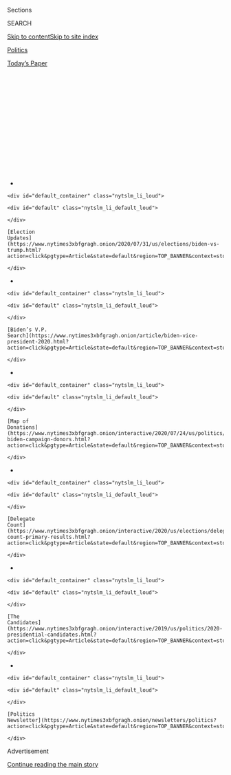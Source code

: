 <div id="app">

<div>

<div>

<div>

<div class="NYTAppHideMasthead css-1q2w90k e1suatyy0">

<div class="section css-ui9rw0 e1suatyy2">

<div class="css-eph4ug er09x8g0">

<div class="css-6n7j50">

</div>

<span class="css-1dv1kvn">Sections</span>

<div class="css-10488qs">

<span class="css-1dv1kvn">SEARCH</span>

</div>

[Skip to content](#site-content)[Skip to site
index](#site-index)

</div>

<div id="masthead-section-label" class="css-1wr3we4 eaxe0e00">

[Politics](https://www.nytimes3xbfgragh.onion/section/politics)

</div>

<div class="css-10698na e1huz5gh0">

</div>

</div>

<div id="masthead-bar-one" class="section hasLinks css-15hmgas e1csuq9d3">

<div class="css-uqyvli e1csuq9d0">

</div>

<div class="css-1uqjmks e1csuq9d1">

</div>

<div class="css-9e9ivx">

[](https://myaccount.nytimes3xbfgragh.onion/auth/login?response_type=cookie&client_id=vi)

</div>

<div class="css-1bvtpon e1csuq9d2">

[Today’s
Paper](https://www.nytimes3xbfgragh.onion/section/todayspaper)

</div>

</div>

</div>

</div>

<div data-aria-hidden="false">

<div id="site-content" data-role="main">

<div>

<div class="css-1aor85t" style="opacity:0.000000001;z-index:-1;visibility:hidden">

<div class="css-1hqnpie">

<div class="css-epjblv">

<span class="css-17xtcya">[Politics](/section/politics)</span><span class="css-x15j1o">|</span><span class="css-fwqvlz">Joe
Biden’s Vice-Presidential Pick: Who’s in the
Running?</span>

</div>

<div class="css-k008qs">

<div class="css-1iwv8en">

<span class="css-18z7m18"></span>

<div>

</div>

</div>

<span class="css-1n6z4y">https://nyti.ms/2YZXzCb</span>

<div class="css-1705lsu">

<div class="css-4xjgmj">

<div class="css-4skfbu" data-role="toolbar" data-aria-label="Social Media Share buttons, Save button, and Comments Panel with current comment count" data-testid="share-tools">

  - 
  - 
  - 
  - 
    
    <div class="css-6n7j50">
    
    </div>

  - 
  - 

</div>

</div>

</div>

</div>

</div>

</div>

<div id="NYT_TOP_BANNER_REGION" class="css-13pd83m">

<div>

<div id="styln-elections-notifications-menu" class="section interactive-content interactive-size-medium css-1edisqu">

<div class="css-17ih8de interactive-body">

<div class="nytslm_innerContainer" data-aria-live="polite">

<div class="nytslm_title">

</div>

  - 
    
    <div id="default_container" class="nytslm_li_loud">
    
    <div id="default" class="nytslm_li_default_loud">
    
    </div>
    
    [Election
    Updates](https://www.nytimes3xbfgragh.onion/2020/07/31/us/elections/biden-vs-trump.html?action=click&pgtype=Article&state=default&region=TOP_BANNER&context=storylines_menu)
    
    </div>

  - 
    
    <div id="default_container" class="nytslm_li_loud">
    
    <div id="default" class="nytslm_li_default_loud">
    
    </div>
    
    [Biden’s V.P.
    Search](https://www.nytimes3xbfgragh.onion/article/biden-vice-president-2020.html?action=click&pgtype=Article&state=default&region=TOP_BANNER&context=storylines_menu)
    
    </div>

  - 
    
    <div id="default_container" class="nytslm_li_loud">
    
    <div id="default" class="nytslm_li_default_loud">
    
    </div>
    
    [Map of
    Donations](https://www.nytimes3xbfgragh.onion/interactive/2020/07/24/us/politics/trump-biden-campaign-donors.html?action=click&pgtype=Article&state=default&region=TOP_BANNER&context=storylines_menu)
    
    </div>

  - 
    
    <div id="default_container" class="nytslm_li_loud">
    
    <div id="default" class="nytslm_li_default_loud">
    
    </div>
    
    [Delegate
    Count](https://www.nytimes3xbfgragh.onion/interactive/2020/us/elections/delegate-count-primary-results.html?action=click&pgtype=Article&state=default&region=TOP_BANNER&context=storylines_menu)
    
    </div>

  - 
    
    <div id="default_container" class="nytslm_li_loud">
    
    <div id="default" class="nytslm_li_default_loud">
    
    </div>
    
    [The
    Candidates](https://www.nytimes3xbfgragh.onion/interactive/2019/us/politics/2020-presidential-candidates.html?action=click&pgtype=Article&state=default&region=TOP_BANNER&context=storylines_menu)
    
    </div>

  - 
    
    <div id="default_container" class="nytslm_li_loud">
    
    <div id="default" class="nytslm_li_default_loud">
    
    </div>
    
    [Politics
    Newsletter](https://www.nytimes3xbfgragh.onion/newsletters/politics?action=click&pgtype=Article&state=default&region=TOP_BANNER&context=storylines_menu)
    
    </div>

</div>

</div>

</div>

</div>

</div>

<div id="top-wrapper" class="css-1sy8kpn">

<div id="top-slug" class="css-l9onyx">

Advertisement

</div>

[Continue reading the main
story](#after-top)

<div class="ad top-wrapper" style="text-align:center;height:100%;display:block;min-height:250px">

<div id="top" class="place-ad" data-position="top" data-size-key="top">

</div>

</div>

<div id="after-top">

</div>

</div>

<div>

<div id="sponsor-wrapper" class="css-1hyfx7x">

<div id="sponsor-slug" class="css-19vbshk">

Supported by

</div>

[Continue reading the main
story](#after-sponsor)

<div id="sponsor" class="ad sponsor-wrapper" style="text-align:center;height:100%;display:block">

</div>

<div id="after-sponsor">

</div>

</div>

<div class="css-186x18t">

</div>

<div class="css-1vkm6nb ehdk2mb0">

# Joe Biden’s Vice-Presidential Pick: Who’s in the Running?

</div>

Here are 13 women who have been under consideration by Mr. Biden, and
why each might be chosen — and might not
be.

<div class="css-79elbk" data-testid="photoviewer-wrapper">

<div class="css-z3e15g" data-testid="photoviewer-wrapper-hidden">

</div>

<div class="css-1a48zt4 ehw59r15" data-testid="photoviewer-children">

![](https://static01.graylady3jvrrxbe.onion/images/2020/06/23/us/politics/oakImage-1592939437323/oakImage-1592939437323-articleLarge.jpg?quality=75&auto=webp&disable=upscale)

</div>

</div>

<div class="css-18e8msd">

<div class="css-vp77d3 epjyd6m0">

<div class="css-1baulvz">

By [<span class="css-1baulvz last-byline" itemprop="name">Alexander
Burns</span>](https://www.nytimes3xbfgragh.onion/by/alexander-burns)

</div>

</div>

  - Aug. 1,
    2020

  - 
    
    <div class="css-4xjgmj">
    
    <div class="css-pvvomx" data-role="toolbar" data-aria-label="Social Media Share buttons, Save button, and Comments Panel with current comment count" data-testid="share-tools">
    
      - 
      - 
      - 
      - 
        
        <div class="css-6n7j50">
        
        </div>
    
      - 
      - 
    
    </div>
    
    </div>

</div>

<div class="css-mdjrty">

[Leer en
español](https://www.nytimes3xbfgragh.onion/es/2020/07/29/espanol/estados-unidos/biden-vicepresidente.html "Read in Spanish")

</div>

</div>

<div class="section meteredContent css-1r7ky0e" name="articleBody" itemprop="articleBody">

<div class="css-1fanzo5 StoryBodyCompanionColumn">

<div class="css-53u6y8">

[Joseph R. Biden
Jr.](https://www.nytimes3xbfgragh.onion/interactive/2020/us/elections/joe-biden.html)
says he will choose his vice-presidential nominee the week of Aug. 3,
and aides say the public announcement will come the week of Aug. 10 —
ahead of the Democratic National Convention that begins the following
week.

Mr. Biden’s search committee has completed [thorough vetting reports on
several
candidates](https://www.nytimes3xbfgragh.onion/2020/07/31/us/politics/joseph-biden-vice-president.html),
and his campaign has conducted focus groups and polling to study the
political strengths of the finalists. And Mr. Biden intends to conduct
in-person interviews with the most serious contenders, though the exact
circumstances are still unclear because of concerns about the
coronavirus.

Some of the best-known candidates, like Senators Elizabeth Warren and
Kamala Harris, remain strong contenders. But there have been intensive
lobbying efforts on behalf of several others who have risen in the
vetting process as potential consensus candidates who could have broad
appeal to Democrats and general-election swing voters.

Among those candidates are Susan Rice, the former national security
adviser; Representative Karen Bass of California, who is getting a big
boost from her colleagues in the House; and Senator Tammy Duckworth of
Illinois, an Iraq war combat veteran.

But it is tricky to game out the prospects of each candidate when the
decision is ultimately expected to be made by just one person, guided by
a distinctive sense of the vice presidency and a hunger for personal
chemistry with his running mate — Mr. Biden.

-----

Top
contenders

## Kamala Harris

<div class="css-79elbk" data-testid="photoviewer-wrapper">

<div class="css-z3e15g" data-testid="photoviewer-wrapper-hidden">

</div>

<div class="css-1a48zt4 ehw59r15" data-testid="photoviewer-children">

<div class="css-zgakxe erfvjey0">

<span class="css-1ly73wi e1tej78p0">Image</span>

<div class="css-zjzyr8">

<div data-testid="lazyimage-container" style="height:386.6666666666667px">

</div>

</div>

</div>

</div>

</div>

**Bio:** Senator from California since 2017; former presidential
candidate; served as district attorney in San Francisco and state
attorney general.

**How seriously is she being vetted?** Very seriously. Harris, 55, has
long been seen as among the likeliest candidates to be chosen.

**Signature issues:** Proposed [cutting middle-class
taxes](https://www.nytimes3xbfgragh.onion/2019/05/01/us/politics/cory-booker-kamala-harris-2020.html);
recently advocated policing reform; pushed a Senate bill to make
lynching a federal crime; played a high-profile role in the confirmation
hearings of Justice Brett M. Kavanaugh.

**Relationship with Biden:** Harris had a friendly relationship with
Biden before they competed in the 2020 primaries, and Harris knew his
late son, Beau, when they served as attorneys general. But Harris also
attacked Biden more harshly than any other Democrat in the 2020 race,
[rebuking him in the first televised
debate](https://www.nytimes3xbfgragh.onion/2019/07/31/us/politics/kamala-harris-biden-busing.html)
for having worked with segregationist senators [to oppose school busing
policies](https://www.nytimes3xbfgragh.onion/2019/07/15/us/politics/biden-busing.html?action=click&module=RelatedLinks&pgtype=Article)
in the 1970s.

**Pros and cons:** Harris is among the best-known Black women in
American politics, with appeal to both moderates and liberals. But she
[ran an unsteady presidential
campaign](https://www.nytimes3xbfgragh.onion/2019/11/29/us/politics/kamala-harris-2020.html)
last year and struggled with questions about her law-enforcement record.
The way she and her advisers handled the 2020 primary left some in the
Biden campaign with [significant
reservations](https://www.nytimes3xbfgragh.onion/2020/07/31/us/elections/biden-vs-trump.html).

**On being considered for vice president:** “I know that conversation is
taking place in the press and among the pundits, and I’m honored to even
be considered, if that’s the
case.”

-----

## Elizabeth Warren

<div class="css-79elbk" data-testid="photoviewer-wrapper">

<div class="css-z3e15g" data-testid="photoviewer-wrapper-hidden">

</div>

<div class="css-1a48zt4 ehw59r15" data-testid="photoviewer-children">

<div class="css-zgakxe erfvjey0">

<span class="css-1ly73wi e1tej78p0">Image</span>

<div class="css-zjzyr8">

<div data-testid="lazyimage-container" style="height:386.6666666666667px">

</div>

</div>

</div>

</div>

</div>

**Bio:** Senator from Massachusetts since 2013; former presidential
candidate; former Harvard Law School professor and bankruptcy expert;
[architect of the Consumer Financial Protection
Bureau](https://www.nytimes3xbfgragh.onion/2019/09/21/us/politics/elizabeth-warren.html).

**How seriously is she being vetted?** Very seriously. Warren, 71, has
been among the strongest contenders to be Mr. Biden’s running mate.

**Signature issues:** Has long criticized wealth concentration and
corporate power; proposed plans to break up big companies, tax the
extremely rich and use proceeds to fund new social benefits; recently
called for investigations of how the Trump administration has
distributed economic stimulus money and pushed a measure to strip the
names of Confederate generals from military bases.

**Relationship with Biden:** Warren and Biden have a relationship of
mutual respect, framed by [significant ideological
differences](https://www.nytimes3xbfgragh.onion/2020/05/22/us/politics/democrats-biden-warren-ticket.html).
When Biden was a senator and Warren a Harvard professor, they clashed in
a Senate hearing over bankruptcy regulation. But when Biden was mulling
a campaign for president in 2016, he met with Warren privately and
considered the idea of asking her to run with him.

**Pros and cons:** Warren would bring sterling progressive credentials
and a forceful economic message to Biden’s ticket. But she does not
represent racial or generational diversity, and her populist record
could unnerve some moderates.

**On being considered for vice president:** “I’m focused right now on
this
crisis.”

-----

## Tammy Duckworth

<div class="css-79elbk" data-testid="photoviewer-wrapper">

<div class="css-z3e15g" data-testid="photoviewer-wrapper-hidden">

</div>

<div class="css-1a48zt4 ehw59r15" data-testid="photoviewer-children">

<div class="css-zgakxe erfvjey0">

<span class="css-1ly73wi e1tej78p0">Image</span>

<div class="css-zjzyr8">

<div data-testid="lazyimage-container" style="height:386.6666666666667px">

</div>

</div>

</div>

</div>

</div>

**Bio:** Senator from Illinois since 2017; served two terms in the
House; former director of the Illinois Department of Veterans Affairs; a
retired Army lieutenant colonel and helicopter pilot who lost both legs
in combat while serving in
Iraq.

<div id="NYT_MAIN_CONTENT_1_REGION" class="css-9tf9ac">

<div>

<div id="styln-nfldraft-updates-block" class="section interactive-content interactive-size-medium css-1ftcdic">

<div class="css-17ih8de interactive-body">

<div id="styln-briefing-block" data-asset-id="">

<div class="briefing-block-header-section">

# [Latest Updates: 2020 Election](https://www.nytimes3xbfgragh.onion/2020/07/31/us/elections/biden-vs-trump.html?action=click&pgtype=Article&state=default&region=MAIN_CONTENT_1&context=storylines_live_updates)

<div class="briefing-block-ts">

Updated 2020-08-01T01:26:45.732Z

</div>

</div>

  - [Kamala Harris, a top vice-presidential contender, confronts double
    standards.](https://www.nytimes3xbfgragh.onion/2020/07/31/us/elections/biden-vs-trump.html?action=click&pgtype=Article&state=default&region=MAIN_CONTENT_1&context=storylines_live_updates#link-29fdff45)
  - [Karen Bass and Susan Rice are rising on Biden’s vice-presidential
    shortlist.](https://www.nytimes3xbfgragh.onion/2020/07/31/us/elections/biden-vs-trump.html?action=click&pgtype=Article&state=default&region=MAIN_CONTENT_1&context=storylines_live_updates#link-13ec3d9c)
  - [Trump says Russian bounties to kill U.S. troops ‘never took
    place.’](https://www.nytimes3xbfgragh.onion/2020/07/31/us/elections/biden-vs-trump.html?action=click&pgtype=Article&state=default&region=MAIN_CONTENT_1&context=storylines_live_updates#link-49e9a016)

<div class="briefing-block-footer">

<div class="briefing-block-footer-meta">

[See more
updates](https://www.nytimes3xbfgragh.onion/2020/07/31/us/elections/biden-vs-trump.html?action=click&pgtype=Article&state=default&region=MAIN_CONTENT_1&context=storylines_live_updates)

</div>

</div>

</div>

</div>

</div>

</div>

</div>

**How seriously is she being vetted?** Very seriously. Duckworth, 52,
has been interviewed by the Biden team and she has been asked to submit
documents for vetting.

**Signature issues:** Has been a prominent spokeswoman for her party on
national security and [the concerns of
veterans](https://www.nytimes3xbfgragh.onion/2018/03/26/us/army-veteran-deported.html)
and military families; championed policies to protect people with
disabilities.

**Relationship with Biden:** Duckworth does not have an especially close
relationship with Biden, but as vice president he backed her 2016
candidacy to unseat a Republican senator, Mark Kirk. Duckworth
introduced Biden’s late son, Beau, as a speaker at the 2008 Democratic
National Convention.

**Pros and cons:** [Duckworth’s personal
story](https://www.nytimes3xbfgragh.onion/2018/04/09/us/politics/tammy-duckworth-birth.html)
could be powerful in a presidential campaign; she would be the first
veteran on a national ticket since John McCain, and the first female
veteran ever. She is a less prominent voice on some of the issues most
central to the campaign, like policing and the economy.

**On being considered for vice president:** “I can push back against
Trump [in a way others
can’t](https://www.nytimes3xbfgragh.onion/2020/06/25/us/politics/tammy-duckworth-vice-president-joe-biden.html).”

-----

## Susan Rice

<div class="css-79elbk" data-testid="photoviewer-wrapper">

<div class="css-z3e15g" data-testid="photoviewer-wrapper-hidden">

</div>

<div class="css-1a48zt4 ehw59r15" data-testid="photoviewer-children">

<div class="css-zgakxe erfvjey0">

<span class="css-1ly73wi e1tej78p0">Image</span>

<div class="css-zjzyr8">

<div data-testid="lazyimage-container" style="height:386.6666666666667px">

</div>

</div>

</div>

</div>

</div>

**Bio:** National security adviser and ambassador to the United Nations
under President Obama.

**How seriously is she being vetted?** Very seriously. Rice, 55, has
been among the candidates furthest along in the vetting process.

**Signature issues:** Closely identified with the Obama administration’s
foreign policy breakthroughs, including [the Iran nuclear
deal](https://www.nytimes3xbfgragh.onion/2018/05/08/opinion/trump-iran-deal-foolish.html)
and the Paris climate agreement; recently [called for
statehood](https://www.nytimes3xbfgragh.onion/2020/06/09/opinion/trump-military-washington-statehood.html)
for Washington, D.C.

**Relationship with Biden:** Rice served with Biden in the Obama
administration for eight years, and their working relationship dates
back to the 1990s when Rice was an assistant secretary of state and
Biden was on the Senate Foreign Relations Committee.

**Pros and cons:** Rice’s international experience would leave little
doubt that she is ready for the most sensitive parts of the job. But she
has [never been a
candidate](https://www.nytimes3xbfgragh.onion/2020/07/27/us/politics/susan-rice-biden-vice-president.html)
before and the learning curve of a national campaign can be a steep one.

**On being considered for vice president:** “I’m humbled and honored to
be among the extremely accomplished women who are reportedly being
considered in that
regard.”

-----

## Karen Bass

<div class="css-79elbk" data-testid="photoviewer-wrapper">

<div class="css-z3e15g" data-testid="photoviewer-wrapper-hidden">

</div>

<div class="css-1a48zt4 ehw59r15" data-testid="photoviewer-children">

<div class="css-zgakxe erfvjey0">

<span class="css-1ly73wi e1tej78p0">Image</span>

<div class="css-zjzyr8">

<div data-testid="lazyimage-container" style="height:386.6666666666667px">

</div>

</div>

</div>

</div>

</div>

**Bio:** Representative from California since 2011; chair of the
Congressional Black Caucus; former speaker of the California State
Assembly.

**How seriously is she being vetted?** Very seriously. Bass, 66, [joined
the process
later](https://www.nytimes3xbfgragh.onion/2020/06/23/us/politics/karen-bass-joe-biden-vp.html)
than some of the other candidates, but she has emerged this summer as a
top contender for the vice presidency.

**Signature issues:** Has been a prominent figure in the House debate
over police reform; introduced legislation on public health, student
debt and foster care; leads a House subcommittee on Africa, global
health and human rights.

**Relationship with Biden:** Bass and Biden do not have a deep
relationship, but they appeared together at several events when he was
vice president and Bass endorsed his candidacy in March.

**Pros and cons:** Bass has a longer legislative record — in Washington
and California — than almost anyone else under consideration. She has a
rich political record that has involved confronting civil unrest in Los
Angeles and helping steer her state through the Great Recession. But she
is little-known nationally and is only now receiving close scrutiny for
aspects of her biography, including making multiple visits to Cuba under
Fidel Castro.

**On being considered for vice president:** “I’m willing to serve my
country in whatever way I am called
upon.”

-----

## Val Demings

<div class="css-79elbk" data-testid="photoviewer-wrapper">

<div class="css-z3e15g" data-testid="photoviewer-wrapper-hidden">

</div>

<div class="css-1a48zt4 ehw59r15" data-testid="photoviewer-children">

<div class="css-zgakxe erfvjey0">

<span class="css-1ly73wi e1tej78p0">Image</span>

<div class="css-zjzyr8">

<div data-testid="lazyimage-container" style="height:386.6666666666667px">

</div>

</div>

</div>

</div>

</div>

**Bio:** Representative from Florida since 2017; [served as police
chief](https://www.nytimes3xbfgragh.onion/2020/01/15/us/politics/who-is-val-demings.html)
in Orlando after [a long career
there](https://www.nytimes3xbfgragh.onion/article/val-demings-biden-vp.html)
as an officer.

**How seriously is she being vetted?** Very seriously. Demings, 63, has
been interviewed at length and vetted intensively by the Biden team.

**Signature issues:** Has been an outspoken voice in the House on issues
related to gun control and law enforcement; [served as an impeachment
manager](https://www.nytimes3xbfgragh.onion/2020/01/15/us/politics/impeachment-briefing-meet-the-managers.html)
in the Senate trial of President Trump.

**Relationship with Biden:** Demings and Biden do not have a
longstanding relationship, but they campaigned together for Florida
Democrats during the 2018 elections.

**Pros and cons:** Demings is a strong campaigner with a résumé that
matches the moment, and she comes from a crucial part of the country’s
biggest swing state. But she has not been closely vetted by the press
and her experience in elected office is relatively brief.

**On being considered for vice president:** “I hope, regardless of how
it turns out, that when boys and girls and young men and women around
this nation hear my personal story and they’ve been told that they can’t
make it for whatever reason, that they will be inspired.”

</div>

</div>

<div class="css-1fanzo5 StoryBodyCompanionColumn">

<div class="css-53u6y8">

Getting a close
look

## Keisha Lance Bottoms

<div class="css-79elbk" data-testid="photoviewer-wrapper">

<div class="css-z3e15g" data-testid="photoviewer-wrapper-hidden">

</div>

<div class="css-1a48zt4 ehw59r15" data-testid="photoviewer-children">

<div class="css-zgakxe erfvjey0">

<span class="css-1ly73wi e1tej78p0">Image</span>

<div class="css-zjzyr8">

<div data-testid="lazyimage-container" style="height:386.6666666666667px">

</div>

</div>

</div>

</div>

</div>

**Bio:** Mayor of Atlanta since 2018; served two terms on the Atlanta
City Council.

**How seriously is she being vetted?** Very seriously. Bottoms, 50, has
been interviewed by the Biden team and she has drawn even closer review
as her national profile has grown this summer.

**Signature issues:** Among the [most prominent city
leaders](https://www.nytimes3xbfgragh.onion/2020/06/03/opinion/police-protests-atlanta-keisha-bottoms.html)
grappling with the coronavirus pandemic and answering the calls for
police reform and racial justice; quickly called for the firing of the
officer who fatally shot Rayshard Brooks and then [announced new
restrictions](https://www.nytimes3xbfgragh.onion/2020/06/15/us/rayshard-brooks-keisha-bottoms-atlanta.html)
on the use of force by police; made criminal justice reform a major
priority, including strictly limiting the use of cash bail.

**Relationship with Biden:** Bottoms was an early supporter of Mr. Biden
in the presidential race, serving as a fiercely loyal campaign
surrogate, even when he was down in the polls.

**Pros and cons:** Bottoms has **** cut an impressive figure during a
national reckoning over race and policing, and she hails from a crucial
political battleground. But her short time in high office could be an
obstacle.

**On being considered for vice president:** “It’s going to be important
for Joe Biden to have a strong V.P. who can help him heal our nation and
lead our nation, and it’s going to be important to have a person beside
him who can help him defeat Donald
Trump.”

-----

## Gretchen Whitmer

<div class="css-79elbk" data-testid="photoviewer-wrapper">

<div class="css-z3e15g" data-testid="photoviewer-wrapper-hidden">

</div>

<div class="css-1a48zt4 ehw59r15" data-testid="photoviewer-children">

<div class="css-zgakxe erfvjey0">

<span class="css-1ly73wi e1tej78p0">Image</span>

<div class="css-zjzyr8">

<div data-testid="lazyimage-container" style="height:386.6666666666667px">

</div>

</div>

</div>

</div>

</div>

**Bio:** Governor of Michigan since 2019; former Democratic leader in
the Michigan State Senate; [delivered the Democratic
response](https://www.nytimes3xbfgragh.onion/2020/02/04/us/politics/gretchen-whitmer-state-of-the-union.html)
to President Trump’s State of the Union address in February.

**How seriously is she being vetted?** Somewhat seriously. Whitmer, 48,
has acknowledged she has had contact with the Biden search team, but
seems like a less prominent candidate than she was in the spring.

**Signature issues:** Ran for governor on a platform of rebuilding
Michigan’s broken roads, raising the minimum wage and investing in
education; has [grappled with the
coronavirus](https://www.nytimes3xbfgragh.onion/2020/04/18/us/politics/gretchen-whitmer-michigan-protests.html)
pandemic reshaping her administration, putting public health and
budgetary challenges at the center of her agenda.

**Relationship with Biden:** Whitmer has described herself as having
been friends with Biden for years, and he endorsed her campaign for
governor in 2018. She returned the favor before the Michigan
presidential primary in March.

**Pros and cons:** Whitmer is a popular young leader from an important
swing state, who has played a major role in responding to the
coronavirus. But she would not bring racial diversity to the ticket and
she has faced Republican attacks at home for engaging in national
politics.

**On being considered for vice president:** “I am making a little bit of
time to stay connected to the campaign but the most important thing that
I have to do right now is be the governor of my home
state.”

-----

## Tammy Baldwin

<div class="css-79elbk" data-testid="photoviewer-wrapper">

<div class="css-z3e15g" data-testid="photoviewer-wrapper-hidden">

</div>

<div class="css-1a48zt4 ehw59r15" data-testid="photoviewer-children">

<div class="css-zgakxe erfvjey0">

<span class="css-1ly73wi e1tej78p0">Image</span>

<div class="css-zjzyr8">

<div data-testid="lazyimage-container" style="height:386.6666666666667px">

</div>

</div>

</div>

</div>

</div>

**Bio:** Senator from Wisconsin since 2013; served seven terms in the
House; the [first openly gay
person](https://www.nytimes3xbfgragh.onion/2012/11/04/fashion/tammy-baldwin-on-the-edge-of-making-history.html)
to win a seat in the Senate.

**How seriously is she being vetted?** Somewhat seriously. Baldwin, 58,
has been interviewed by the Biden team and she is seen as a politically
safe choice for the job.

**Signature issues:** Has championed universal health care for decades
and other changes to the health care system; has been an [important
voice on
trade](https://www.nytimes3xbfgragh.onion/2017/08/02/us/politics/senate-democrats-seek-to-outdo-trump-on-trade.html)
and manufacturing, and a critic of China’s trade practices.

**Relationship with Biden:** Baldwin and Biden do not have a deep
relationship, but she served in the Senate during his second term as
vice president and they campaigned together in both the 2012 and 2018
elections, when Baldwin was on the ballot.

**Pros and cons:** Baldwin would bring populist credentials and local
popularity that could help deliver Wisconsin’s crucial Electoral College
votes to Biden. But Baldwin is relatively little known nationally and
many Democrats might object to an all-white ticket.

**On being considered for vice president:** “If he were to ask me to be
his running mate, I certainly
would.”

-----

## Michelle Lujan Grisham

<div class="css-79elbk" data-testid="photoviewer-wrapper">

<div class="css-z3e15g" data-testid="photoviewer-wrapper-hidden">

</div>

<div class="css-1a48zt4 ehw59r15" data-testid="photoviewer-children">

<div class="css-zgakxe erfvjey0">

<span class="css-1ly73wi e1tej78p0">Image</span>

<div class="css-zjzyr8">

<div data-testid="lazyimage-container" style="height:386.6666666666667px">

</div>

</div>

</div>

</div>

</div>

**Bio:** Governor of New Mexico since 2019; served three terms in
Congress and was chairwoman of the Congressional Hispanic Caucus; former
New Mexico secretary of health.

**How seriously is she being vetted?** Pretty seriously. Lujan Grisham,
60, is probably the top candidate among the governors and she has been
asked to submit documents for vetting.

**Signature issues:** Enacted sweeping clean-energy legislation and a
minimum wage hike as governor; pushed for major liberal priorities like
[free public
college](https://www.nytimes3xbfgragh.onion/2019/09/18/us/new-mexico-free-college-tuition.html);
now heavily focused on [containing the coronavirus
outbreak](https://www.nytimes3xbfgragh.onion/2020/04/24/us/coronavirus-new-mexico.html)
and managing the damage of an economic recession.

**Relationship with Biden:** Lujan Grisham and Biden do not have a close
relationship. He endorsed her candidacy for governor in 2018.

**Pros and cons:** Lujan Grisham appears to be the only Latina candidate
under consideration, with the potential to give Biden a boost across the
Southwest. She has a compelling story to tell about leading a state
through a national crisis, but she is a lower-profile leader than many
of the other candidates in the mix.

**On being considered for vice president:** “What I hope the Biden
campaign continues to do is to look for not just a V.P. pick, but to be
really clear in building a cabinet and an agenda for America, that these
are folks who can run government.”

</div>

</div>

<div class="css-1fanzo5 StoryBodyCompanionColumn">

<div class="css-53u6y8">

Unlikely to be
chosen

## Stacey Abrams

<div class="css-79elbk" data-testid="photoviewer-wrapper">

<div class="css-z3e15g" data-testid="photoviewer-wrapper-hidden">

</div>

<div class="css-1a48zt4 ehw59r15" data-testid="photoviewer-children">

<div class="css-zgakxe erfvjey0">

<span class="css-1ly73wi e1tej78p0">Image</span>

<div class="css-zjzyr8">

<div data-testid="lazyimage-container" style="height:386.6666666666667px">

</div>

</div>

</div>

</div>

</div>

**Bio:** Former Democratic leader in the Georgia House of
Representatives before narrowly losing a race for governor in 2018; the
leader of an advocacy group, [Fair Fight
Action](https://www.nytimes3xbfgragh.onion/2019/08/13/us/politics/stacey-abrams-fair-fight-2020.html),
focused on voting rights.

**How seriously is she being vetted?** Not too seriously. Some senior
Democrats are supportive of Abrams, 46, but she does not seem to be a
priority for the Biden team right now.

**Signature issues:** Has championed voting rights; advocated for
expanding health care at the state level during her time in the
legislature and worked with then-Gov. Nathan Deal, a Republican, on
criminal justice reform.

**Relationship with Biden:** Abrams and Biden do not have a longstanding
relationship, but [they met privately last
year](https://www.nytimes3xbfgragh.onion/2019/03/21/us/politics/joe-biden-2020-election.html)
as Biden was weighing his decision to enter the 2020 race and his
advisers were floating the idea of announcing a running mate during the
Democratic primaries.

**Pros and cons:** Abrams is an agile political messenger with a strong
national following. But the highest office she has held is state
legislator, raising questions about her readiness.

**On being considered for vice president:** “I would be an excellent
running mate. I have the capacity to attract voters by motivating
typically ignored
communities.”

-----

## Maggie Hassan

<div class="css-79elbk" data-testid="photoviewer-wrapper">

<div class="css-z3e15g" data-testid="photoviewer-wrapper-hidden">

</div>

<div class="css-1a48zt4 ehw59r15" data-testid="photoviewer-children">

<div class="css-zgakxe erfvjey0">

<span class="css-1ly73wi e1tej78p0">Image</span>

<div class="css-zjzyr8">

<div data-testid="lazyimage-container" style="height:386.6666666666667px">

</div>

</div>

</div>

</div>

</div>

**Bio:** Senator from New Hampshire since 2017; served as governor there
from 2013 to 2017 and was previously the Democratic leader in the New
Hampshire State Senate.

**How seriously is she being vetted?** Not too seriously. Hassan, 62,
agreed to be vetted by the Biden team but it is not clear that her
candidacy moved much past that point.

**Signature issues:** Has focused on health care and drug addiction; as
governor, expanded Medicaid at the state level, and in the Senate,
sponsored large-scale legislation [addressing the opioid
crisis](https://www.nytimes3xbfgragh.onion/2018/03/19/us/politics/trump-new-hampshire-opioid-plan.html).

**Relationship with Biden:** Like most top Democrats in the crucial
primary state of New Hampshire, Hassan has known Biden for some time.
They are not especially close but he consistently praised her during
visits to the state last year.

**Pros and cons:** Hassan has strong credentials as a governor and
senator from a state Hillary Clinton [barely won
in 2016](https://www.nytimes3xbfgragh.onion/2016/11/09/us/politics/new-hampshire-senate-hassan-ayotte.html).
But she is barely known outside New Hampshire. If she were elected vice
president, a Republican governor would name her replacement.

**On being considered for vice president:** “I am not going to comment
about his process, whatever that may be. My focus each and every day
continues to be serving the people of NH in the US
Senate.”

-----

## Gina Raimondo

<div class="css-79elbk" data-testid="photoviewer-wrapper">

<div class="css-z3e15g" data-testid="photoviewer-wrapper-hidden">

</div>

<div class="css-1a48zt4 ehw59r15" data-testid="photoviewer-children">

<div class="css-zgakxe erfvjey0">

<span class="css-1ly73wi e1tej78p0">Image</span>

<div class="css-zjzyr8">

<div data-testid="lazyimage-container" style="height:386.6666666666667px">

</div>

</div>

</div>

</div>

</div>

**Bio:** Governor of Rhode Island since 2015; served as state treasurer;
former venture capital executive; was chair of the Democratic Governors
Association in 2019.

**How seriously is she being vetted?** Not too seriously. Raimondo, 49,
has had some contact with the Biden team but she did not get as far
along in the process as others.

**Signature issues:** Has made economic development her central cause,
frequently pushing her party to adopt a more pointed message on economic
opportunity and job creation; overhauled the state’s [unstable public
pension
system](https://www.nytimes3xbfgragh.onion/2015/09/26/business/dealbook/rhode-island-averts-pension-disaster-without-raising-taxes.html),
a political victory that yielded lasting bad blood with some labor
unions.

**Relationship with Biden:** Raimondo and Biden are cut from the same
ideological cloth, and Biden has campaigned for her in the past. But
Raimondo [endorsed a different
moderate](https://www.nytimes3xbfgragh.onion/2019/11/24/us/politics/michael-bloomberg-2020-presidency.html)
in the Democratic primaries: Michael R. Bloomberg.

**Pros and cons:** Raimondo may be more closely aligned with Biden in
her political sensibilities than anyone else in the running. But she is
viewed with distrust by the left and some important Democratic labor
unions, and she is relatively untested as a national figure.

**On being considered for vice president:** “Let me just say this. I’m
spending zero time on politics right
now.”

</div>

</div>

<div class="css-1fanzo5 StoryBodyCompanionColumn">

<div class="css-53u6y8">

WITHDREW

## Amy Klobuchar

<div class="css-79elbk" data-testid="photoviewer-wrapper">

<div class="css-z3e15g" data-testid="photoviewer-wrapper-hidden">

</div>

<div class="css-1a48zt4 ehw59r15" data-testid="photoviewer-children">

<div class="css-zgakxe erfvjey0">

<span class="css-1ly73wi e1tej78p0">Image</span>

<div class="css-zjzyr8">

<div data-testid="lazyimage-container" style="height:386.6666666666667px">

</div>

</div>

</div>

</div>

</div>

The Minnesota senator [announced on
June 18](https://www.nytimes3xbfgragh.onion/2020/06/18/us/politics/amy-klobuchar-biden-vice-president.html)
that she had withdrawn from the search process, after renewed scrutiny
of [her record as a
prosecutor](https://www.nytimes3xbfgragh.onion/2020/05/29/us/politics/klobuchar-minneapolis-george-floyd.html)
greatly diminished her chances.

When protests swept her home state after the killing of George Floyd,
Klobuchar found herself struggling to explain why she had not done more
to take on police misconduct as district attorney. Pulling out of the
V.P. search, Klobuchar said she urged Biden in a phone call to choose a
woman of color for the
ticket.

</div>

</div>

<div id="vp-tweaks" class="section interactive-content interactive-size-scoop css-1fwl6kh" data-id="100000007151244">

<div class="css-17ih8de interactive-body" data-sourceid="100000007151244">

</div>

</div>

</div>

<div>

</div>

<div>

</div>

<div id="NYT_BELOW_MAIN_CONTENT_REGION">

<div>

<div id="STLYN_guide_v1_STYLN_guide_a" class="section css-l08pwh interactive-content interactive-size-medium">

<div class="css-17ih8de interactive-body">

<div class="g-story g-freebird g-max-limit" data-preview-slug="styln-scroll-guide">

</div>

<div id="g-electionguide-id" class="g-electionguide">

<div class="g-electionguide-container">

<div class="g-electionguide-wrapper">

<div class="g-electionguide-logo">

</div>

# Our 2020 Election Guide

Updated July 31, 2020

  - 
    
    -----
    
    ## The Latest
    
      - President Trump’s assault on the Postal Service is intersecting
        with his attacks on mail-in voting. [Voting rights groups say it
        is a recipe for
        disaster.](https://www.nytimes3xbfgragh.onion/2020/07/31/us/politics/trump-usps-mail-delays.html?action=click&pgtype=Article&state=default&region=BELOW_MAIN_CONTENT&context=storylines_guide)

  - 
    
    -----
    
    ## Biden’s V.P. Search
    
      - [Here are 13
        women](https://www.nytimes3xbfgragh.onion/article/biden-vice-president-2020.html?action=click&pgtype=Article&state=default&region=BELOW_MAIN_CONTENT&context=storylines_guide)
        who have been under consideration to be Joe Biden’s running
        mate, and why each might be chosen — and might not be.

  - 
    
    -----
    
    ## Keep Up With Our Coverage
    
      - Get an
        [email](https://www.nytimes3xbfgragh.onion/newsletters/politics?action=click&pgtype=Article&state=default&region=BELOW_MAIN_CONTENT&context=storylines_guide)
        recapping the day’s news
    
    <!-- end list -->
    
      - Download our mobile app on
        [iOS](https://apps.apple.com/us/app/nytimes/id284862083?ls=1&mat_click_id=5c79ae7455014fd1bd66b5610c05b8f2-20191112-16948&referrer=mat_click_id%3D5c79ae7455014fd1bd66b5610c05b8f2-20191112-16948%26link_click_id%3D722930677036718082)
        and
        [Android](http://a.localytics.com/android?id=com.nytimes.android&referrer=utm_source%3Dother_nyt_mobile_web%26utm_medium%3DWeb%2520page%26utm_term%3DGeneral%2520Mobile%2520Page%26utm_campaign%3DNYT%2520Mobile%2520General%2520Page)
        and turn on Breaking News and Politics alerts

</div>

</div>

</div>

</div>

</div>

</div>

</div>

<div>

</div>

<div>

<div id="bottom-wrapper" class="css-1ede5it">

<div id="bottom-slug" class="css-l9onyx">

Advertisement

</div>

[Continue reading the main
story](#after-bottom)

<div id="bottom" class="ad bottom-wrapper" style="text-align:center;height:100%;display:block;min-height:90px">

</div>

<div id="after-bottom">

</div>

</div>

</div>

</div>

</div>

## Site Index

<div>

</div>

## Site Information Navigation

  - [© <span>2020</span> <span>The New York Times
    Company</span>](https://help.nytimes3xbfgragh.onion/hc/en-us/articles/115014792127-Copyright-notice)

<!-- end list -->

  - [NYTCo](https://www.nytco.com/)
  - [Contact
    Us](https://help.nytimes3xbfgragh.onion/hc/en-us/articles/115015385887-Contact-Us)
  - [Work with us](https://www.nytco.com/careers/)
  - [Advertise](https://nytmediakit.com/)
  - [T Brand Studio](http://www.tbrandstudio.com/)
  - [Your Ad
    Choices](https://www.nytimes3xbfgragh.onion/privacy/cookie-policy#how-do-i-manage-trackers)
  - [Privacy](https://www.nytimes3xbfgragh.onion/privacy)
  - [Terms of
    Service](https://help.nytimes3xbfgragh.onion/hc/en-us/articles/115014893428-Terms-of-service)
  - [Terms of
    Sale](https://help.nytimes3xbfgragh.onion/hc/en-us/articles/115014893968-Terms-of-sale)
  - [Site
    Map](https://spiderbites.nytimes3xbfgragh.onion)
  - [Help](https://help.nytimes3xbfgragh.onion/hc/en-us)
  - [Subscriptions](https://www.nytimes3xbfgragh.onion/subscription?campaignId=37WXW)

</div>

</div>

</div>

</div>
